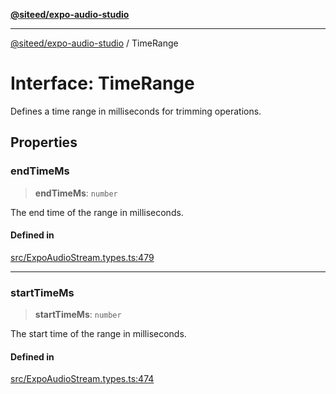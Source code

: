 [**@siteed/expo-audio-studio**](../README.md)

***

[@siteed/expo-audio-studio](../README.md) / TimeRange

# Interface: TimeRange

Defines a time range in milliseconds for trimming operations.

## Properties

### endTimeMs

> **endTimeMs**: `number`

The end time of the range in milliseconds.

#### Defined in

[src/ExpoAudioStream.types.ts:479](https://github.com/deeeed/expo-audio-stream/blob/01587473d138d2044082592da4994edb9b0d9107/packages/expo-audio-stream/src/ExpoAudioStream.types.ts#L479)

***

### startTimeMs

> **startTimeMs**: `number`

The start time of the range in milliseconds.

#### Defined in

[src/ExpoAudioStream.types.ts:474](https://github.com/deeeed/expo-audio-stream/blob/01587473d138d2044082592da4994edb9b0d9107/packages/expo-audio-stream/src/ExpoAudioStream.types.ts#L474)
